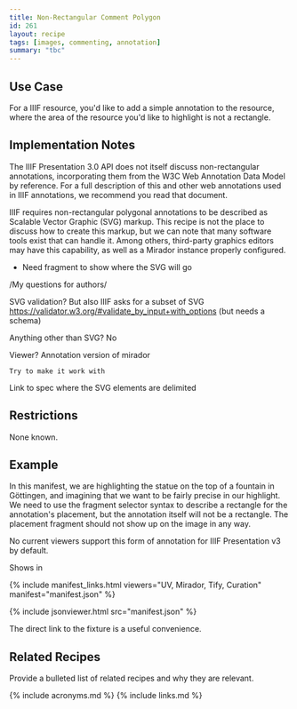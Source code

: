 ```yaml
---
title: Non-Rectangular Comment Polygon
id: 261
layout: recipe
tags: [images, commenting, annotation]
summary: "tbc"
---
```


## Use Case

For a IIIF resource, you'd like to add a simple annotation to the resource, where the area of the resource you'd like to highlight is not a rectangle.

## Implementation Notes

The IIIF Presentation 3.0 API does not itself discuss non-rectangular annotations, incorporating them from the W3C Web Annotation Data Model by reference. For a full description of this and other web annotations used in IIIF annotations, we recommend you read that document.

IIIF requires non-rectangular polygonal annotations to be described as Scalable Vector Graphic (SVG) markup. This recipe is not the place to discuss how to create this markup, but we can note that many software tools exist that can handle it. Among others, third-party graphics editors may have this capability, as well as a Mirador instance properly configured.



+ Need fragment to show where the SVG will go

/My questions for authors/

SVG validation?
	But also IIIF asks for a subset of SVG
	https://validator.w3.org/#validate_by_input+with_options (but needs a schema)

Anything other than SVG?
	No

Viewer?
	Annotation version of mirador
	
	Try to make it work with 
	
	
Link to spec where the SVG elements are delimited


## Restrictions

None known.

## Example

In this manifest, we are highlighting the statue on the top of a fountain in Göttingen, and imagining that we want to be fairly precise in our highlight. We need to use the fragment selector syntax to describe a rectangle for the annotation's placement, but the annotation itself will not be a rectangle. The placement fragment should not show up on the image in any way.

No current viewers support this form of annotation for IIIF Presentation v3 by default.

Shows in 


{% include manifest_links.html viewers="UV, Mirador, Tify, Curation" manifest="manifest.json" %}

{% include jsonviewer.html src="manifest.json" %}

The direct link to the fixture is a useful convenience.

## Related Recipes

Provide a bulleted list of related recipes and why they are relevant.

{% include acronyms.md %}
{% include links.md %}

